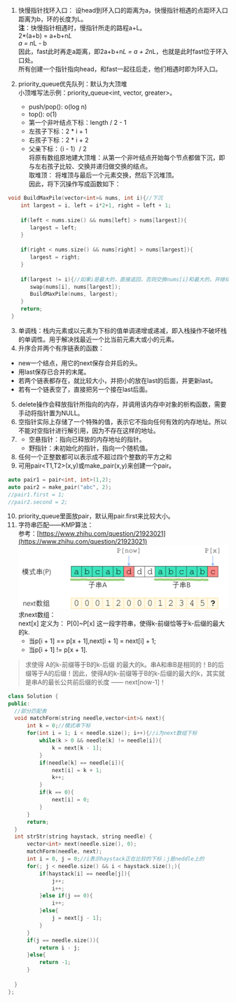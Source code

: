 1. 快慢指针找环入口：
   设head到环入口的距离为a，快慢指针相遇的点距环入口距离为b，环的长度为L。  
   **注**：快慢指针相遇时，慢指针所走的路程a+L。  
   2*(a+b) = a+b+n*L  
   a = n*L - b  
   因此，fast此时再走a距离，即2a+b+n*L = a + 2n*L，也就是此时fast位于环入口处。  
   所有创建一个指针指向head，和fast一起往后走，他们相遇时即为环入口。

2. priority_queue优先队列：默认为大顶堆  
   小顶堆写法示例：priority_queue<int, vector<int>, greater<int>>。
   - push/pop(): o(log n) 
   - top(): o(1)
   - 第一个非叶结点下标：length / 2 - 1
   - 左孩子下标：2 * i + 1
   - 右孩子下标：2 * i + 2
   - 父亲下标：（i - 1）/ 2   
  将原有数组原地建大顶堆：从第一个非叶结点开始每个节点都做下沉，即与左右孩子比较、交换并递归做交换的结点。  
  取堆顶： 将堆顶与最后一个元素交换，然后下沉堆顶。  
  因此，将下沉操作写成函数如下：
  ``` c++
  void BuildMaxPile(vector<int>& nums, int i){//下沉
      int largest = i, left = i*2+1, right = left + 1;

      if(left < nums.size() && nums[left] > nums[largest]){
         largest = left;
      }

      if(right < nums.size() && nums[right] > nums[largest]){
         largest = right;
      }
      
      if(largest != i){//如果i是最大的，直接返回，否则交换nums[i]和最大的，并继续下沉
         swap(nums[i], nums[largest]);
         BuildMaxPile(nums, largest);
      }
      return;
   }
   ``` 
3. 单调栈：栈内元素或以元素为下标的值单调递增或递减，即入栈操作不破坏栈的单调性。用于解决找最近一个比当前元素大或小的元素。
4. 升序合并两个有序链表的函数：
- new一个结点，用它的next保存合并后的头。
- 用last保存已合并的末尾。
- 若两个链表都存在，就比较大小，并把小的放在last的后面，并更新last。
- 若有一个链表空了，直接把另一个接在last后面。
5. delete操作会释放指针所指向的内存，并调用该内存中对象的析构函数，需要手动将指针置为NULL。
6. 空指针实际上存储了一个特殊的值，表示它不指向任何有效的内存地址。所以不能对空指针进行解引用，因为不存在这样的地址。
7. - 空悬指针：指向已释放的内存地址的指针。
   - 野指针：未初始化的指针，指向一个随机值。
8. 任何一个正整数都可以表示成不超过四个整数的平方之和
9. 可用pair<T1,T2>(x,y)或make_pair(x,y)来创建一个pair。

``` C++
auto pair1 = pair<int, int>(1,2);
auto pair2 = make_pair("abc", 2);
//pair1.first = 1;
//pair2.second = 2; 
```
10.  priority_queue里面放pair，默认用pair.first来比较大小。
11. 字符串匹配——KMP算法：  
    参考：[https://www.zhihu.com/question/21923021](https://www.zhihu.com/question/21923021)  
    ![](kmp.png)  
    求next数组：  
    next[x] 定义为： P[0]~P[x] 这一段字符串，使得k-前缀恰等于k-后缀的最大的k.
    - 当p[i + 1] == p[x + 1],next[i + 1] = next[i] + 1;  
    - 当p[i + 1] != p[x + 1].
  > 求使得 A的k-前缀等于B的k-后缀 的最大的k。串A和串B是相同的！B的后缀等于A的后缀！因此，使得A的k-前缀等于B的k-后缀的最大的k，其实就是串A的最长公共前后缀的长度 —— next[now-1]！
  ``` C++
  class Solution {
public:
    //部分匹配表
    void matchForm(string needle,vector<int>& next){
        int k = 0;//模式串下标
        for(int i = 1; i < needle.size(); i++){//i为next数组下标
            while(k > 0 && needle[k] != needle[i]){
                k = next[k - 1];
            }
            if(needle[k] == needle[i]){
                next[i] = k + 1;
                k++;
            }
            if(k == 0){
                next[i] = 0;
            }
        }
        return;
    }
    int strStr(string haystack, string needle) {
        vector<int> next(needle.size(), 0);
        matchForm(needle, next);
        int i = 0, j = 0;//i表示haystack正在比较的下标；j是neddle上的
        for(; j < needle.size() && i < haystack.size();){
            if(haystack[i] == needle[j]){
                j++;
                i++;
            }else if(j == 0){
                i++;
            }else{
                j = next[j - 1];
            }
        }
        if(j == needle.size()){
            return i - j;
        }else{
            return -1;
        }
        
    }
};
```